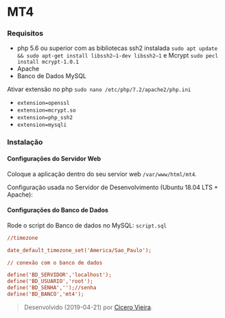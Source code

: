 # MT4

### Requisitos

- php 5.6 ou superior com as bibliotecas ssh2 instalada `sudo apt update && sudo apt-get install libssh2–1-dev libssh2–1` e Mcrypt `sudo pecl install mcrypt-1.0.1` 
- Apache 
- Banco de Dados MySQL 

Ativar extensão no php `sudo nano /etc/php/7.2/apache2/php.ini` 
- `extension=openssl` 
- `extension=mcrypt.so`
- `extension=php_ssh2`
- `extension=mysqli`

### Instalação

#### Configurações do Servidor Web

Coloque a aplicação dentro do seu servior web `/var/www/html/mt4`.

Configuração usada no Servidor de Desenvolvimento (Ubuntu 18.04 LTS + Apache):

#### Configurações do Banco de Dados

Rode o script do Banco de dados no MySQL: `script.sql`

```ini
//timezone

date_default_timezone_set('America/Sao_Paulo');

// conexão com o banco de dados

define('BD_SERVIDOR','localhost');
define('BD_USUARIO','root');
define('BD_SENHA','');//senha
define('BD_BANCO','mt4');
```

> Desenvolvido (2019-04-21) por [Cicero Vieira](https://github.com/cicvieira).                                                                               

